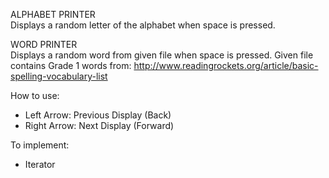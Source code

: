 ALPHABET PRINTER\
Displays a random letter of the alphabet when space is pressed.

WORD PRINTER\
Displays a random word from given file when space is pressed. Given file contains Grade 1 words from: 
http://www.readingrockets.org/article/basic-spelling-vocabulary-list

How to use:
- Left Arrow: Previous Display (Back)
- Right Arrow: Next Display (Forward)

To implement:
- Iterator